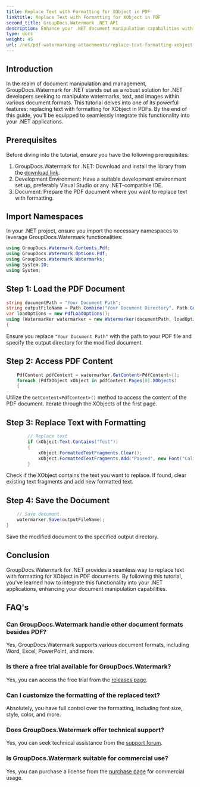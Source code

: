 ```yaml
---
title: Replace Text with Formatting for XObject in PDF
linktitle: Replace Text with Formatting for XObject in PDF
second_title: GroupDocs.Watermark .NET API
description: Enhance your .NET document manipulation capabilities with GroupDocs.Watermark for .NET. Learn how to replace text with formatting in PDFs effortlessly.
type: docs
weight: 45
url: /net/pdf-watermarking-attachments/replace-text-formatting-xobject-pdf/
---
```

## Introduction
In the realm of document manipulation and management, GroupDocs.Watermark for .NET stands out as a robust solution for .NET developers seeking to manipulate watermarks, text, and images within various document formats. This tutorial delves into one of its powerful features: replacing text with formatting for XObject in PDFs. By the end of this guide, you'll be equipped to seamlessly integrate this functionality into your .NET applications.
## Prerequisites
Before diving into the tutorial, ensure you have the following prerequisites:
1. GroupDocs.Watermark for .NET: Download and install the library from the [download link](https://releases.groupdocs.com/Watermark/net/).
2. Development Environment: Have a suitable development environment set up, preferably Visual Studio or any .NET-compatible IDE.
3. Document: Prepare the PDF document where you want to replace text with formatting.

## Import Namespaces
In your .NET project, ensure you import the necessary namespaces to leverage GroupDocs.Watermark functionalities:
```csharp
using GroupDocs.Watermark.Contents.Pdf;
using GroupDocs.Watermark.Options.Pdf;
using GroupDocs.Watermark.Watermarks;
using System.IO;
using System;
```
## Step 1: Load the PDF Document
```csharp
string documentPath = "Your Document Path";
string outputFileName = Path.Combine("Your Document Directory", Path.GetFileName(documentPath));
var loadOptions = new PdfLoadOptions();
using (Watermarker watermarker = new Watermarker(documentPath, loadOptions))
{
```
Ensure you replace `"Your Document Path"` with the path to your PDF file and specify the output directory for the modified document.
## Step 2: Access PDF Content
```csharp
    PdfContent pdfContent = watermarker.GetContent<PdfContent>();
    foreach (PdfXObject xObject in pdfContent.Pages[0].XObjects)
    {
```
Utilize the `GetContent<PdfContent>()` method to access the content of the PDF document. Iterate through the XObjects of the first page.
## Step 3: Replace Text with Formatting
```csharp
        // Replace text
        if (xObject.Text.Contains("Test"))
        {
            xObject.FormattedTextFragments.Clear();
            xObject.FormattedTextFragments.Add("Passed", new Font("Calibri", 19, FontStyle.Bold), Color.Red, Color.Aqua);
        }
```
Check if the XObject contains the text you want to replace. If found, clear existing text fragments and add new formatted text.
## Step 4: Save the Document
```csharp
    // Save document
    watermarker.Save(outputFileName);
}
```
Save the modified document to the specified output directory.

## Conclusion
GroupDocs.Watermark for .NET provides a seamless way to replace text with formatting for XObject in PDF documents. By following this tutorial, you've learned how to integrate this functionality into your .NET applications, enhancing your document manipulation capabilities.
## FAQ's
### Can GroupDocs.Watermark handle other document formats besides PDF?
Yes, GroupDocs.Watermark supports various document formats, including Word, Excel, PowerPoint, and more.
### Is there a free trial available for GroupDocs.Watermark?
Yes, you can access the free trial from the [releases page](https://releases.groupdocs.com/).
### Can I customize the formatting of the replaced text?
Absolutely, you have full control over the formatting, including font size, style, color, and more.
### Does GroupDocs.Watermark offer technical support?
Yes, you can seek technical assistance from the [support forum](https://forum.groupdocs.com/c/watermark/19).
### Is GroupDocs.Watermark suitable for commercial use?
Yes, you can purchase a license from the [purchase page](https://purchase.groupdocs.com/buy) for commercial usage.
